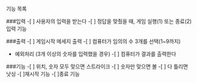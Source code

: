 기능 목록

###입력 -[ ] 사용자의 입력을 받는다 -[ ] 정답을 맞췄을 때, 게임 실행(1) 또는 종료(2) 입력 기능

###출력 -[ ] 게임시작 메세지 출력 -[ ] 컴퓨터가 임의의 수 3개를 선택(1~9까지)

- 예외처리 (3개 이상의 숫자를 입력했을 경우) -[ ] 컴퓨터가 결과를 출력한다

###기능 -[ ] 위치, 숫자 모두 맞으면 스트라이크 -[ ] 숫자만 맞으면 볼 -[ ] 다 틀리면 낫싱 -[ ]재시작 기능 -[ ]종료 기능
